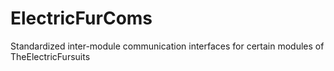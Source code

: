 # ElectricFurComs
Standardized inter-module communication interfaces for certain modules of TheElectricFursuits
